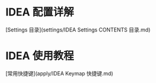 # IDEA 配置详解

[Settings 目录](settings/IDEA Settings CONTENTS 目录.md)

# IDEA 使用教程

[常用快捷键](apply/IDEA Keymap 快捷键.md)